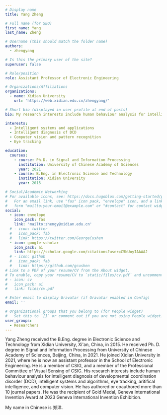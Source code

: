 ```yaml
---
# Display name
title: Yang Zheng

# Full name (for SEO)
first_name: Yang
last_name: Zheng

# Username (this should match the folder name)
authors:
  - zhengyang

# Is this the primary user of the site?
superuser: false

# Role/position
role: Assistant Professor of Electronic Engineering

# Organizations/Affiliations
organizations:
  - name: Xidian University
    url: 'https://web.xidian.edu.cn/zhengyang/'

# Short bio (displayed in user profile at end of posts)
bio: My research interests include human behaviour analysis for intelligent diagnosis of developmental coordination disorder, aritifical intelligence, and computer vision.

interests:
  - Intelligent systems and applications
  - Intelligent diagnosis of DCD
  - Computer vision and pattern recognition
  - Eye tracking

education:
  courses:
    - course: Ph.D. in Signal and Information Processing
      institution: University of Chinese Academy of Sciences
      year: 2021
    - course: B.Eng. in Electronic Science and Technology
      institution: Xidian University
      year: 2015

# Social/Academic Networking
# For available icons, see: https://docs.hugoblox.com/getting-started/page-builder/#icons
#   For an email link, use "fas" icon pack, "envelope" icon, and a link in the
#   form "mailto:your-email@example.com" or "#contact" for contact widget.
social:
  - icon: envelope
    icon_pack: fas
    link: 'mailto:zhengy@xidian.edu.cn'
  # - icon: twitter
  #   icon_pack: fab
  #   link: https://twitter.com/GeorgeCushen
  - icon: google-scholar
    icon_pack: ai
    link: https://scholar.google.com/citations?user=C5NUoyIAAAAJ
  # - icon: github
  #   icon_pack: fab
  #   link: https://github.com/gcushen
# Link to a PDF of your resume/CV from the About widget.
# To enable, copy your resume/CV to `static/files/cv.pdf` and uncomment the lines below.
# - icon: cv
#   icon_pack: ai
#   link: files/cv.pdf

# Enter email to display Gravatar (if Gravatar enabled in Config)
email: ''

# Organizational groups that you belong to (for People widget)
#   Set this to `[]` or comment out if you are not using People widget.
user_groups:
  - Researchers
---
```


Yang Zheng received the B.Eng. degree in Electronic Science and Technology from Xidian University, Xi'an, China, in 2015. He received Ph. D. degree in Signal and Information Processing from University of Chinese Academy of Sciences, Beijing, China, in 2021. He joined Xidian University in 2021, where he is now an assistant professor in the School of Electronic Engineering. He is a member of CSIG, and a member of the Professional Committee of Visual Sensing of CSIG. His research interests include human behaviour analysis for intelligent diagnosis of developmental coordination disorder (DCD), intelligent systems and algorithms, eye tracking, aritifical intelligence, and computer vision. He has authored or coauthored more than 10 journal papers. He was the recipient of Gold Medal, Geneva International Invention Award at 2023 Geneva International Invention Exhibition.

My name in Chinese is 郑洋.